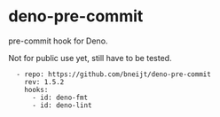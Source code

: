 # deno-pre-commit

pre-commit hook for Deno.

Not for public use yet, still have to be tested.

```
  - repo: https://github.com/bneijt/deno-pre-commit
    rev: 1.5.2
    hooks:
      - id: deno-fmt
      - id: deno-lint
```

